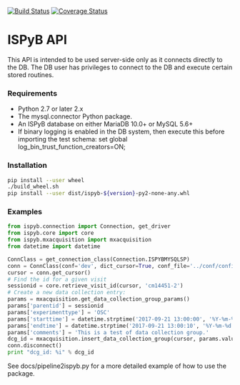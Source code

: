 [![Build Status](https://travis-ci.org/DiamondLightSource/ispyb-api.svg?branch=v3.0.0)](https://travis-ci.org/DiamondLightSource/ispyb-api)
[![Coverage Status](https://coveralls.io/repos/github/DiamondLightSource/ispyb-api/badge.svg?branch=v3.0.0)](https://coveralls.io/github/DiamondLightSource/ispyb-api?branch=v3.0.0)
# ISPyB API

This API is intended to be used server-side only as it connects directly to the
DB. The DB user has privileges to connect to the DB and execute certain
stored routines.

### Requirements
* Python 2.7 or later 2.x
* The mysql.connector Python package.
* An ISPyB database on either MariaDB 10.0+ or MySQL 5.6+
* If binary logging is enabled in the DB system, then execute this before
importing the test schema: set global log_bin_trust_function_creators=ON;

### Installation
```bash
pip install --user wheel
./build_wheel.sh
pip install --user dist/ispyb-${version}-py2-none-any.whl
```

### Examples
```python
from ispyb.connection import Connection, get_driver
from ispyb.core import core
from ispyb.mxacquisition import mxacquisition
from datetime import datetime

ConnClass = get_connection_class(Connection.ISPYBMYSQLSP)
conn = ConnClass(conf='dev', dict_cursor=True, conf_file='../conf/config.cfg')
cursor = conn.get_cursor()
# Find the id for a given visit
sessionid = core.retrieve_visit_id(cursor, 'cm14451-2')
# Create a new data collection entry:
params = mxacquisition.get_data_collection_group_params()
params['parentid'] = sessionid
params['experimenttype'] = 'OSC'
params['starttime'] = datetime.strptime('2017-09-21 13:00:00', '%Y-%m-%d %H:%M:%S')
params['endtime'] = datetime.strptime('2017-09-21 13:00:10', '%Y-%m-%d %H:%M:%S')
params['comments'] = 'This is a test of data collection group.'
dcg_id = mxacquisition.insert_data_collection_group(cursor, params.values())
conn.disconnect()
print "dcg_id: %i" % dcg_id
```

See docs/pipeline2ispyb.py for a more detailed example of how to use the package.
